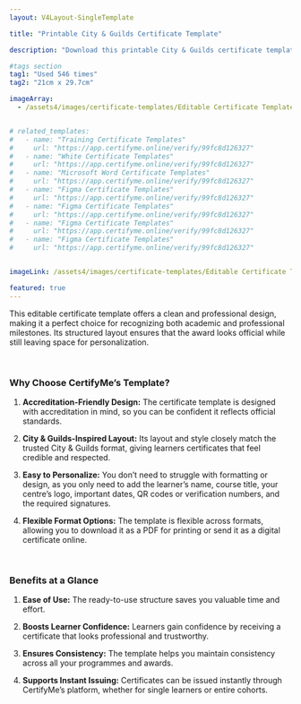```yaml
---
layout: V4Layout-SingleTemplate

title: "Printable City & Guilds Certificate Template"

description: "Download this printable City & Guilds certificate template for professional or academic recognition. Easy to edit, print, and customize according to your requirement."

#tags section
tag1: "Used 546 times"
tag2: "21cm x 29.7cm"

imageArray:
  - /assets4/images/certificate-templates/Editable Certificate Template 4.png


# related_templates:
#   - name: "Training Certificate Templates"
#     url: "https://app.certifyme.online/verify/99fc8d126327"
#   - name: "White Certificate Templates"
#     url: "https://app.certifyme.online/verify/99fc8d126327"
#   - name: "Microsoft Word Certificate Templates"
#     url: "https://app.certifyme.online/verify/99fc8d126327"
#   - name: "Figma Certificate Templates"
#     url: "https://app.certifyme.online/verify/99fc8d126327"  
#   - name: "Figma Certificate Templates"
#     url: "https://app.certifyme.online/verify/99fc8d126327"  
#   - name: "Figma Certificate Templates"
#     url: "https://app.certifyme.online/verify/99fc8d126327"  
#   - name: "Figma Certificate Templates"
#     url: "https://app.certifyme.online/verify/99fc8d126327"        


imageLink: /assets4/images/certificate-templates/Editable Certificate Template 4.png

featured: true
---
```


This editable certificate template offers a clean and professional design, making it a perfect choice for recognizing both academic and professional milestones. Its structured layout ensures that the award looks official while still leaving space for personalization.

<br>

### Why Choose CertifyMe’s Template?

1. **Accreditation-Friendly Design:** The certificate template is designed with accreditation in mind, so you can be confident it reflects official standards.

1. **City & Guilds-Inspired Layout:** Its layout and style closely match the trusted City & Guilds format, giving learners certificates that feel credible and respected.

1. **Easy to Personalize:** You don’t need to struggle with formatting or design, as you only need to add the learner’s name, course title, your centre’s logo, important dates, QR codes or verification numbers, and the required signatures.

1. **Flexible Format Options:** The template is flexible across formats, allowing you to download it as a PDF for printing or send it as a digital certificate online.

<br>

### Benefits at a Glance

1. **Ease of Use:** The ready-to-use structure saves you valuable time and effort.

1. **Boosts Learner Confidence:** Learners gain confidence by receiving a certificate that looks professional and trustworthy.

1. **Ensures Consistency:** The template helps you maintain consistency across all your programmes and awards.

1. **Supports Instant Issuing:** Certificates can be issued instantly through CertifyMe’s platform, whether for single learners or entire cohorts.